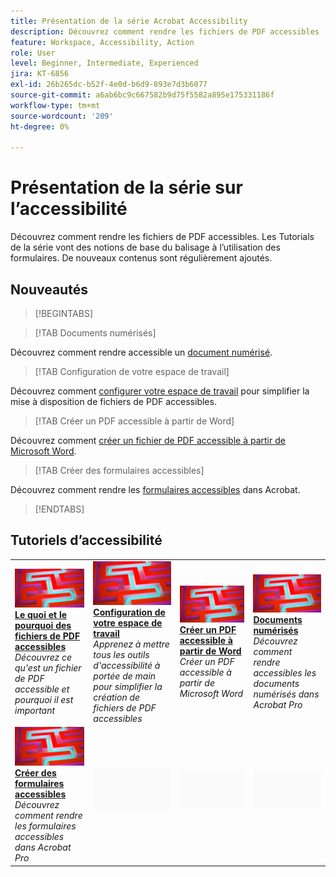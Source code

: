 ```yaml
---
title: Présentation de la série Acrobat Accessibility
description: Découvrez comment rendre les fichiers de PDF accessibles
feature: Workspace, Accessibility, Action
role: User
level: Beginner, Intermediate, Experienced
jira: KT-6856
exl-id: 26b265dc-b52f-4e0d-b6d9-893e7d3b6077
source-git-commit: a6ab6bc9c667582b9d75f5582a895e175331186f
workflow-type: tm+mt
source-wordcount: '209'
ht-degree: 0%

---
```


# Présentation de la série sur l’accessibilité

Découvrez comment rendre les fichiers de PDF accessibles. Les Tutorials de la série vont des notions de base du balisage à l’utilisation des formulaires. De nouveaux contenus sont régulièrement ajoutés.

## Nouveautés

>[!BEGINTABS]

>[!TAB Documents numérisés]

Découvrez comment rendre accessible un [document numérisé](scanned-documents.md).

>[!TAB Configuration de votre espace de travail]

Découvrez comment [configurer votre espace de travail](set-up-workspace.md) pour simplifier la mise à disposition de fichiers de PDF accessibles.

>[!TAB Créer un PDF accessible à partir de Word]

Découvrez comment [créer un fichier de PDF accessible à partir de Microsoft Word](create-accessible-from-word.md).

>[!TAB Créer des formulaires accessibles]

Découvrez comment rendre les [formulaires accessibles](create-accessible-forms.md) dans Acrobat.

>[!ENDTABS]

## Tutoriels d’accessibilité

<table style="table-layout:fixed">
<tr>
  <td>
    <a href="what-why-accessible-pdf.md">
      <img alt="Le quoi et le pourquoi des fichiers de PDF accessibles" src="../assets/accessibility-series-2025.png" />
    </a>
    <div>
    <a href="what-why-accessible-pdf.md"><strong>Le quoi et le pourquoi des fichiers de PDF accessibles</strong></a>
    </div>
    <em>Découvrez ce qu'est un fichier de PDF accessible et pourquoi il est important</em>
    <br>
  </td>
  <td>
    <a href="set-up-workspace.md">
      <img alt="Configuration de l’espace de travail" src="../assets/accessibility-series-2025.png" />
    </a>
    <div>
    <a href="set-up-workspace.md"><strong>Configuration de votre espace de travail</strong></a>
    </div>
    <em>Apprenez à mettre tous les outils d'accessibilité à portée de main pour simplifier la création de fichiers de PDF accessibles</em>
    <br>
  </td>
  <td>
    <a href="create-accessible-from-word.md">
      <img alt="Créer un PDF accessible à partir de Word" src="../assets/accessibility-series-2025.png" />
    </a>
    <div>
    <a href="create-accessible-from-word.md"><strong>Créer un PDF accessible à partir de Word</strong></a>
    </div>
    <em>Créer un PDF accessible à partir de Microsoft Word</em>
    <br>
  </td>
  <td>
    <a href="scanned-documents.md">
      <img alt="Documents numérisés" src="../assets/accessibility-series-2025.png" />
    </a>
    <div>
    <a href="scanned-documents.md"><strong>Documents numérisés</strong></a>
    </div>
    <em>Découvrez comment rendre accessibles les documents numérisés dans Acrobat Pro</em>
    <br>
  </td>
</tr>
<tr>
  <td>
    <a href="create-accessible-forms.md">
      <img alt="Création de formulaires accessibles" src="../assets/accessibility-series-2025.png" />
    </a>
    <div>
    <a href="create-accessible-forms.md"><strong>Créer des formulaires accessibles</strong></a>
    </div>
    <em>Découvrez comment rendre les formulaires accessibles dans Acrobat Pro</em>
    <br>
  </td>
  <td>
        <img alt="Espaceur" src="../assets/Grayspacer.png" />
        <div>
        <br>
  </td>
  <td>
        <img alt="Espaceur" src="../assets/Grayspacer.png" />
        <div>
        <br>
  </td>
  <td>
        <img alt="Espaceur" src="../assets/Grayspacer.png" />
        <div>
        <br>
  </td>
</tr>
</table>
